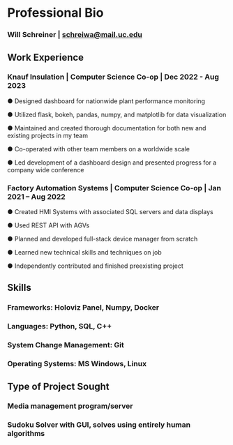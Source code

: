 # Professional Bio
### Will Schreiner | schreiwa@mail.uc.edu

## Work Experience
### Knauf Insulation | Computer Science Co-op	| Dec 2022 - Aug 2023
●	Designed dashboard for nationwide plant performance monitoring

●	Utilized flask, bokeh, pandas, numpy, and matplotlib for data visualization

●	Maintained and created thorough documentation for both new and existing projects in my team

●	Co-operated with other team members on a worldwide scale

●	Led development of a dashboard design and presented progress for a company wide conference

### Factory Automation Systems | Computer Science Co-op	| Jan 2021 – Aug 2022
●	Created HMI Systems with associated SQL servers and data displays

●	Used REST API with AGVs

●   Planned and developed full-stack device manager from scratch

●   Learned new technical skills and techniques on job

●   Independently contributed and finished preexisting project

## Skills
### Frameworks: Holoviz Panel, Numpy, Docker
### Languages: Python, SQL, C++
### System Change Management: Git
### Operating Systems: MS Windows, Linux

## Type of Project Sought
### Media management program/server
### Sudoku Solver with GUI, solves using entirely human algorithms
